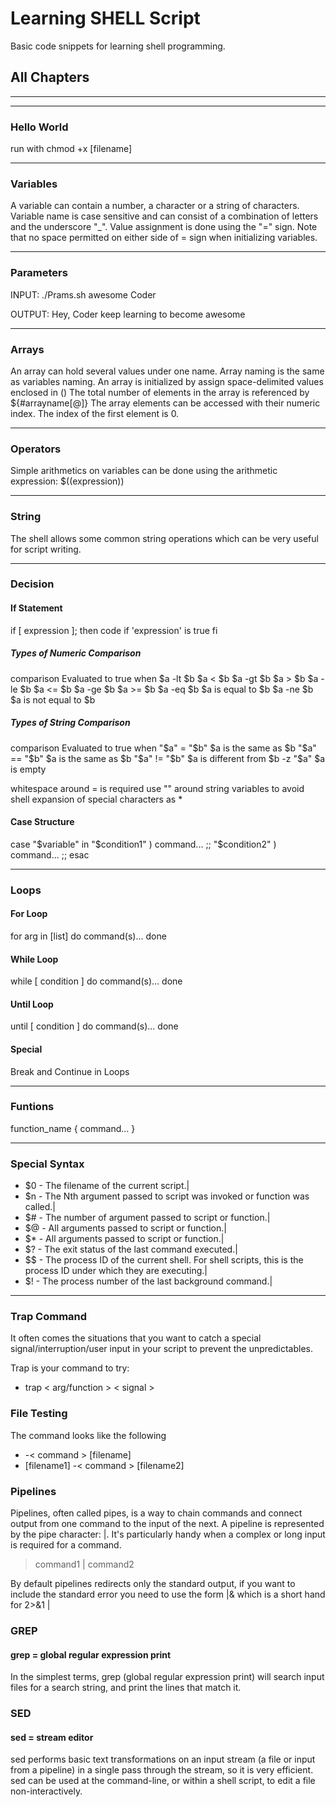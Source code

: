 # Learning SHELL Script

Basic code snippets for learning shell programming.

## All Chapters

***
***

### Hello World

run with chmod +x [filename]

***

### Variables

A variable can contain a number, a character or a string of characters. Variable name is case sensitive and can consist of a combination of letters and the underscore "_". Value assignment is done using the "=" sign. Note that no space permitted on either side of = sign when initializing variables.

***

### Parameters

INPUT:
./Prams.sh awesome Coder

OUTPUT:
Hey, Coder keep learning to become awesome

***

### Arrays

An array can hold several values under one name. Array naming is the same as variables naming. An array is initialized by assign space-delimited values enclosed in ()
The total number of elements in the array is referenced by ${#arrayname[@]}
The array elements can be accessed with their numeric index. The index of the first element is 0.

***

### Operators

Simple arithmetics on variables can be done using the arithmetic expression: $((expression))

***

### String

The shell allows some common string operations which can be very useful for script writing.

***

### Decision

#### If Statement

if [ expression ]; then
code if 'expression' is true
fi

##### Types of Numeric Comparison

comparison    Evaluated to true when
$a -lt $b    $a < $b
$a -gt $b    $a > $b
$a -le $b    $a <= $b
$a -ge $b    $a >= $b
$a -eq $b    $a is equal to $b
$a -ne $b    $a is not equal to $b

##### Types of String Comparison

comparison    Evaluated to true when
"$a" = "$b"     $a is the same as $b
"$a" == "$b"    $a is the same as $b
"$a" != "$b"    $a is different from $b
-z "$a"         $a is empty

whitespace around = is required
use "" around string variables to avoid shell expansion of special characters as *

#### Case Structure

case "$variable" in
    "$condition1" )
        command...
    ;;
    "$condition2" )
        command...
    ;;
esac

***

### Loops

#### For Loop

for arg in [list]
do
 command(s)...
done

#### While Loop

while [ condition ]
do
 command(s)...
done

#### Until Loop

until [ condition ]
do
 command(s)...
done

#### Special

Break and Continue in Loops

***

### Funtions

function_name {
  command...
}

***

### Special Syntax

- $0 - The filename of the current script.|
- $n - The Nth argument passed to script was invoked or function was called.|
- $# - The number of argument passed to script or function.|
- $@ - All arguments passed to script or function.|
- $* - All arguments passed to script or function.|
- $? - The exit status of the last command executed.|
- $$ - The process ID of the current shell. For shell scripts, this is the process ID under which they are executing.|
- $! - The process number of the last background command.|

***

### Trap Command

It often comes the situations that you want to catch a special signal/interruption/user input in your script to prevent the unpredictables.

Trap is your command to try:

- trap < arg/function > < signal >

### File Testing

The command looks like the following

- -< command > [filename]
- [filename1] -< command > [filename2]

### Pipelines

Pipelines, often called pipes, is a way to chain commands and connect output from one command to the input of the next. A pipeline is represented by the pipe character: |. It's particularly handy when a complex or long input is required for a command.

> command1 | command2

By default pipelines redirects only the standard output, if you want to include the standard error you need to use the form |& which is a short hand for 2>&1 |

### GREP

#### grep = global regular expression print

In the simplest terms, grep (global regular expression print) will search input files for a search
string, and print the lines that match it.

### SED

#### sed = stream editor

sed performs basic text transformations on an input stream (a file or input from a pipeline) in a
single pass through the stream, so it is very efficient.
sed can be used at the command-line, or within a shell script, to edit a file non-interactively.
